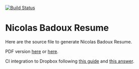 [![Build Status](https://travis-ci.org/vwvw/resume.svg?branch=master)](https://travis-ci.org/vwvw/resume)

# Nicolas Badoux Resume

Here are the source file to generate Nicolas Badoux Resume.

PDF version [here](https://latexonline.cc/compile?git=https%3A%2F%2Fgithub.com%2Fvwvw%2Fresume&target=resume.tex&command=pdflatex&trackId=1541370180834) or [here](https://www.dropbox.com/s/4e8wx6alj58gza2/Nicolas-Badoux-Resume_Latest.pdf?dl=0).

CI integration to Dropbox following [this guide](https://harshjv.com/blog/document-building-versioning-with-tex-document-git-continuous-integration-dropbox/) and [this answer](https://tex.stackexchange.com/questions/398830/how-to-build-my-latex-automatically-using-travis-ci). 
